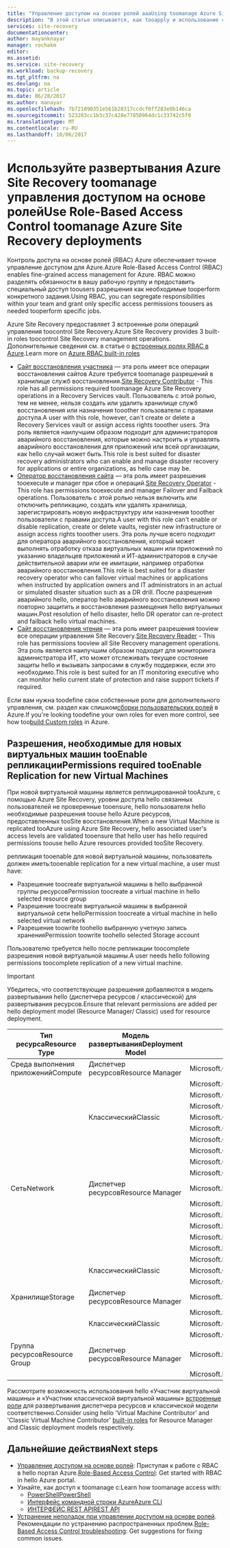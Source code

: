 ```yaml
---
title: "Управление доступом на основе ролей aaaUsing toomanage Azure Site Recovery | Документы Microsoft"
description: "В этой статье описывается, как tooapply и использование средств управления (RBAC) toomanage развертываний Azure Site Recovery"
services: site-recovery
documentationcenter: 
author: mayanknayar
manager: rochakm
editor: 
ms.assetid: 
ms.service: site-recovery
ms.workload: backup-recovery
ms.tgt_pltfrm: na
ms.devlang: na
ms.topic: article
ms.date: 06/28/2017
ms.author: manayar
ms.openlocfilehash: 7b721090351e561b28317ccdcf0ff283e0b146ca
ms.sourcegitcommit: 523283cc1b3c37c428e77850964dc1c33742c5f0
ms.translationtype: MT
ms.contentlocale: ru-RU
ms.lasthandoff: 10/06/2017
---
```

# <a name="use-role-based-access-control-toomanage-azure-site-recovery-deployments"></a><span data-ttu-id="1c35e-103">Используйте развертывания Azure Site Recovery toomanage управления доступом на основе ролей</span><span class="sxs-lookup"><span data-stu-id="1c35e-103">Use Role-Based Access Control toomanage Azure Site Recovery deployments</span></span>

<span data-ttu-id="1c35e-104">Контроль доступа на основе ролей (RBAC) Azure обеспечивает точное управление доступом для Azure.</span><span class="sxs-lookup"><span data-stu-id="1c35e-104">Azure Role-Based Access Control (RBAC) enables fine-grained access management for Azure.</span></span> <span data-ttu-id="1c35e-105">RBAC можно разделять обязанности в вашу рабочую группу и предоставить специальный доступ toousers разрешения как необходимые tooperform конкретного задания.</span><span class="sxs-lookup"><span data-stu-id="1c35e-105">Using RBAC, you can segregate responsibilities within your team and grant only specific access permissions toousers as needed tooperform specific jobs.</span></span>

<span data-ttu-id="1c35e-106">Azure Site Recovery предоставляет 3 встроенные роли операций управления toocontrol Site Recovery.</span><span class="sxs-lookup"><span data-stu-id="1c35e-106">Azure Site Recovery provides 3 built-in roles toocontrol Site Recovery management operations.</span></span> <span data-ttu-id="1c35e-107">Дополнительные сведения см. в статье о [встроенных ролях RBAC в Azure](../active-directory/role-based-access-built-in-roles.md).</span><span class="sxs-lookup"><span data-stu-id="1c35e-107">Learn more on [Azure RBAC built-in roles](../active-directory/role-based-access-built-in-roles.md)</span></span>

* <span data-ttu-id="1c35e-108">[Сайт восстановления участника](../active-directory/role-based-access-built-in-roles.md#site-recovery-contributor) — эта роль имеет все операции восстановления сайтов Azure требуется toomanage разрешений в хранилище служб восстановления.</span><span class="sxs-lookup"><span data-stu-id="1c35e-108">[Site Recovery Contributor](../active-directory/role-based-access-built-in-roles.md#site-recovery-contributor) - This role has all permissions required toomanage Azure Site Recovery operations in a Recovery Services vault.</span></span> <span data-ttu-id="1c35e-109">Пользователь с этой ролью, тем не менее, нельзя создать или удалить хранилище служб восстановления или назначения tooother пользователи с правами доступа.</span><span class="sxs-lookup"><span data-stu-id="1c35e-109">A user with this role, however, can't create or delete a Recovery Services vault or assign access rights tooother users.</span></span> <span data-ttu-id="1c35e-110">Эта роль является наилучшим образом подходит для администраторов аварийного восстановления, которые можно настроить и управлять аварийного восстановления для приложений или всей организации, как hello случай может быть.</span><span class="sxs-lookup"><span data-stu-id="1c35e-110">This role is best suited for disaster recovery administrators who can enable and manage disaster recovery for applications or entire organizations, as hello case may be.</span></span>
* <span data-ttu-id="1c35e-111">[Оператор восстановления сайта](../active-directory/role-based-access-built-in-roles.md#site-recovery-operator) — эта роль имеет разрешения tooexecute и manager при сбое и операций.</span><span class="sxs-lookup"><span data-stu-id="1c35e-111">[Site Recovery Operator](../active-directory/role-based-access-built-in-roles.md#site-recovery-operator) - This role has permissions tooexecute and manager Failover and Failback operations.</span></span> <span data-ttu-id="1c35e-112">Пользователь с этой ролью нельзя включить или отключить репликацию, создать или удалять хранилища, зарегистрировать новую инфраструктуру или назначения tooother пользователи с правами доступа.</span><span class="sxs-lookup"><span data-stu-id="1c35e-112">A user with this role can't enable or disable replication, create or delete vaults, register new infrastructure or assign access rights tooother users.</span></span> <span data-ttu-id="1c35e-113">Эта роль лучше всего подходит для оператора аварийного восстановления, который может выполнять отработку отказа виртуальных машин или приложений по указанию владельцев приложений и ИТ-администраторов в случае действительной аварии или ее имитации, например отработки аварийного восстановления.</span><span class="sxs-lookup"><span data-stu-id="1c35e-113">This role is best suited for a disaster recovery operator who can failover virtual machines or applications when instructed by application owners and IT administrators in an actual or simulated disaster situation such as a DR drill.</span></span> <span data-ttu-id="1c35e-114">После разрешения аварийного hello, оператор hello аварийного восстановления можно повторно защитить и восстановления размещения hello виртуальных машин.</span><span class="sxs-lookup"><span data-stu-id="1c35e-114">Post resolution of hello disaster, hello DR operator can re-protect and failback hello virtual machines.</span></span>
* <span data-ttu-id="1c35e-115">[Сайт восстановления чтения](../active-directory/role-based-access-built-in-roles.md#site-recovery-reader) — эта роль имеет разрешения tooview все операции управления Site Recovery.</span><span class="sxs-lookup"><span data-stu-id="1c35e-115">[Site Recovery Reader](../active-directory/role-based-access-built-in-roles.md#site-recovery-reader) - This role has permissions tooview all Site Recovery management operations.</span></span> <span data-ttu-id="1c35e-116">Эта роль является наилучшим образом подходит для мониторинга администратора ИТ, кто может отслеживать текущее состояние защиты hello и вызывать запросами в службу поддержки, если это необходимо.</span><span class="sxs-lookup"><span data-stu-id="1c35e-116">This role is best suited for an IT monitoring executive who can monitor hello current state of protection and raise support tickets if required.</span></span>

<span data-ttu-id="1c35e-117">Если вам нужна toodefine свои собственные роли для дополнительного управления, см. раздел как слишком[сборки пользовательских ролей](../active-directory/role-based-access-control-custom-roles.md) в Azure.</span><span class="sxs-lookup"><span data-stu-id="1c35e-117">If you're looking toodefine your own roles for even more control, see how too[build Custom roles](../active-directory/role-based-access-control-custom-roles.md) in Azure.</span></span>

## <a name="permissions-required-tooenable-replication-for-new-virtual-machines"></a><span data-ttu-id="1c35e-118">Разрешения, необходимые для новых виртуальных машин tooEnable репликации</span><span class="sxs-lookup"><span data-stu-id="1c35e-118">Permissions required tooEnable Replication for new Virtual Machines</span></span>
<span data-ttu-id="1c35e-119">При новой виртуальной машины является реплицированной tooAzure, с помощью Azure Site Recovery, уровни доступа hello связанных пользователей не проверенные tooensure, hello пользователя hello необходимые разрешения toouse hello Azure ресурсов, предоставленных tooSite восстановления.</span><span class="sxs-lookup"><span data-stu-id="1c35e-119">When a new Virtual Machine is replicated tooAzure using Azure Site Recovery, hello associated user's access levels are validated tooensure that hello user has hello required permissions toouse hello Azure resources provided tooSite Recovery.</span></span>

<span data-ttu-id="1c35e-120">репликация tooenable для новой виртуальной машины, пользователь должен иметь:</span><span class="sxs-lookup"><span data-stu-id="1c35e-120">tooenable replication for a new virtual machine, a user must have:</span></span>
* <span data-ttu-id="1c35e-121">Разрешение toocreate виртуальной машины в hello выбранной группы ресурсов</span><span class="sxs-lookup"><span data-stu-id="1c35e-121">Permission toocreate a virtual machine in hello selected resource group</span></span>
* <span data-ttu-id="1c35e-122">Разрешение toocreate виртуальной машины в выбранной виртуальной сети hello</span><span class="sxs-lookup"><span data-stu-id="1c35e-122">Permission toocreate a virtual machine in hello selected virtual network</span></span>
* <span data-ttu-id="1c35e-123">Разрешение toowrite toohello выбранную учетную запись хранения</span><span class="sxs-lookup"><span data-stu-id="1c35e-123">Permission toowrite toohello selected Storage account</span></span>

<span data-ttu-id="1c35e-124">Пользователю требуется hello после репликации toocomplete разрешения новой виртуальной машины.</span><span class="sxs-lookup"><span data-stu-id="1c35e-124">A user needs hello following permissions toocomplete replication of a new virtual machine.</span></span>

> [!IMPORTANT]
><span data-ttu-id="1c35e-125">Убедитесь, что соответствующие разрешения добавляются в модель развертывания hello (диспетчера ресурсов / классической) для развертывания ресурсов.</span><span class="sxs-lookup"><span data-stu-id="1c35e-125">Ensure that relevant permissions are added per hello deployment model (Resource Manager/ Classic) used for resource deployment.</span></span>

| <span data-ttu-id="1c35e-126">**Тип ресурса**</span><span class="sxs-lookup"><span data-stu-id="1c35e-126">**Resource Type**</span></span> | <span data-ttu-id="1c35e-127">**Модель развертывания**</span><span class="sxs-lookup"><span data-stu-id="1c35e-127">**Deployment Model**</span></span> | <span data-ttu-id="1c35e-128">**Разрешение**</span><span class="sxs-lookup"><span data-stu-id="1c35e-128">**Permission**</span></span> |
| --- | --- | --- |
| <span data-ttu-id="1c35e-129">Среда выполнения приложений</span><span class="sxs-lookup"><span data-stu-id="1c35e-129">Compute</span></span> | <span data-ttu-id="1c35e-130">Диспетчер ресурсов</span><span class="sxs-lookup"><span data-stu-id="1c35e-130">Resource Manager</span></span> | <span data-ttu-id="1c35e-131">Microsoft.Compute/availabilitySets/read</span><span class="sxs-lookup"><span data-stu-id="1c35e-131">Microsoft.Compute/availabilitySets/read</span></span> |
|  |  | <span data-ttu-id="1c35e-132">Microsoft.Compute/virtualMachines/read</span><span class="sxs-lookup"><span data-stu-id="1c35e-132">Microsoft.Compute/virtualMachines/read</span></span> |
|  |  | <span data-ttu-id="1c35e-133">Microsoft.Compute/virtualMachines/write</span><span class="sxs-lookup"><span data-stu-id="1c35e-133">Microsoft.Compute/virtualMachines/write</span></span> |
|  |  | <span data-ttu-id="1c35e-134">Microsoft.Compute/virtualMachines/delete</span><span class="sxs-lookup"><span data-stu-id="1c35e-134">Microsoft.Compute/virtualMachines/delete</span></span> |
|  | <span data-ttu-id="1c35e-135">Классический</span><span class="sxs-lookup"><span data-stu-id="1c35e-135">Classic</span></span> | <span data-ttu-id="1c35e-136">Microsoft.ClassicCompute/domainNames/read</span><span class="sxs-lookup"><span data-stu-id="1c35e-136">Microsoft.ClassicCompute/domainNames/read</span></span> |
|  |  | <span data-ttu-id="1c35e-137">Microsoft.ClassicCompute/domainNames/write</span><span class="sxs-lookup"><span data-stu-id="1c35e-137">Microsoft.ClassicCompute/domainNames/write</span></span> |
|  |  | <span data-ttu-id="1c35e-138">Microsoft.ClassicCompute/domainNames/delete</span><span class="sxs-lookup"><span data-stu-id="1c35e-138">Microsoft.ClassicCompute/domainNames/delete</span></span> |
|  |  | <span data-ttu-id="1c35e-139">Microsoft.ClassicCompute/virtualMachines/read</span><span class="sxs-lookup"><span data-stu-id="1c35e-139">Microsoft.ClassicCompute/virtualMachines/read</span></span> |
|  |  | <span data-ttu-id="1c35e-140">Microsoft.ClassicCompute/virtualMachines/write</span><span class="sxs-lookup"><span data-stu-id="1c35e-140">Microsoft.ClassicCompute/virtualMachines/write</span></span> |
|  |  | <span data-ttu-id="1c35e-141">Microsoft.ClassicCompute/virtualMachines/delete</span><span class="sxs-lookup"><span data-stu-id="1c35e-141">Microsoft.ClassicCompute/virtualMachines/delete</span></span> |
| <span data-ttu-id="1c35e-142">Сеть</span><span class="sxs-lookup"><span data-stu-id="1c35e-142">Network</span></span> | <span data-ttu-id="1c35e-143">Диспетчер ресурсов</span><span class="sxs-lookup"><span data-stu-id="1c35e-143">Resource Manager</span></span> | <span data-ttu-id="1c35e-144">Microsoft.Network/networkInterfaces/read</span><span class="sxs-lookup"><span data-stu-id="1c35e-144">Microsoft.Network/networkInterfaces/read</span></span> |
|  |  | <span data-ttu-id="1c35e-145">Microsoft.Network/networkInterfaces/write</span><span class="sxs-lookup"><span data-stu-id="1c35e-145">Microsoft.Network/networkInterfaces/write</span></span> |
|  |  | <span data-ttu-id="1c35e-146">Microsoft.Network/networkInterfaces/delete</span><span class="sxs-lookup"><span data-stu-id="1c35e-146">Microsoft.Network/networkInterfaces/delete</span></span> |
|  |  | <span data-ttu-id="1c35e-147">Microsoft.Network/networkInterfaces/join/action</span><span class="sxs-lookup"><span data-stu-id="1c35e-147">Microsoft.Network/networkInterfaces/join/action</span></span> |
|  |  | <span data-ttu-id="1c35e-148">Microsoft.Network/virtualNetworks/read</span><span class="sxs-lookup"><span data-stu-id="1c35e-148">Microsoft.Network/virtualNetworks/read</span></span> |
|  |  | <span data-ttu-id="1c35e-149">Microsoft.Network/virtualNetworks/subnets/read</span><span class="sxs-lookup"><span data-stu-id="1c35e-149">Microsoft.Network/virtualNetworks/subnets/read</span></span> |
|  |  | <span data-ttu-id="1c35e-150">Microsoft.Network/virtualNetworks/subnets/join/action</span><span class="sxs-lookup"><span data-stu-id="1c35e-150">Microsoft.Network/virtualNetworks/subnets/join/action</span></span> |
|  | <span data-ttu-id="1c35e-151">Классический</span><span class="sxs-lookup"><span data-stu-id="1c35e-151">Classic</span></span> | <span data-ttu-id="1c35e-152">Microsoft.ClassicNetwork/virtualNetworks/read</span><span class="sxs-lookup"><span data-stu-id="1c35e-152">Microsoft.ClassicNetwork/virtualNetworks/read</span></span> |
|  |  | <span data-ttu-id="1c35e-153">Microsoft.ClassicNetwork/virtualNetworks/join/action</span><span class="sxs-lookup"><span data-stu-id="1c35e-153">Microsoft.ClassicNetwork/virtualNetworks/join/action</span></span> |
| <span data-ttu-id="1c35e-154">Хранилище</span><span class="sxs-lookup"><span data-stu-id="1c35e-154">Storage</span></span> | <span data-ttu-id="1c35e-155">Диспетчер ресурсов</span><span class="sxs-lookup"><span data-stu-id="1c35e-155">Resource Manager</span></span> | <span data-ttu-id="1c35e-156">Microsoft.Storage/storageAccounts/read</span><span class="sxs-lookup"><span data-stu-id="1c35e-156">Microsoft.Storage/storageAccounts/read</span></span> |
|  |  | <span data-ttu-id="1c35e-157">Microsoft.Storage/storageAccounts/listkeys/action</span><span class="sxs-lookup"><span data-stu-id="1c35e-157">Microsoft.Storage/storageAccounts/listkeys/action</span></span> |
|  | <span data-ttu-id="1c35e-158">Классический</span><span class="sxs-lookup"><span data-stu-id="1c35e-158">Classic</span></span> | <span data-ttu-id="1c35e-159">Microsoft.ClassicStorage/storageAccounts/read</span><span class="sxs-lookup"><span data-stu-id="1c35e-159">Microsoft.ClassicStorage/storageAccounts/read</span></span> |
|  |  | <span data-ttu-id="1c35e-160">Microsoft.ClassicStorage/storageAccounts/listKeys/action</span><span class="sxs-lookup"><span data-stu-id="1c35e-160">Microsoft.ClassicStorage/storageAccounts/listKeys/action</span></span> |
| <span data-ttu-id="1c35e-161">Группа ресурсов</span><span class="sxs-lookup"><span data-stu-id="1c35e-161">Resource Group</span></span> | <span data-ttu-id="1c35e-162">Диспетчер ресурсов</span><span class="sxs-lookup"><span data-stu-id="1c35e-162">Resource Manager</span></span> | <span data-ttu-id="1c35e-163">Microsoft.Resources/deployments/*</span><span class="sxs-lookup"><span data-stu-id="1c35e-163">Microsoft.Resources/deployments/*</span></span> |
|  |  | <span data-ttu-id="1c35e-164">Microsoft.Resources/subscriptions/resourceGroups/read</span><span class="sxs-lookup"><span data-stu-id="1c35e-164">Microsoft.Resources/subscriptions/resourceGroups/read</span></span> |

<span data-ttu-id="1c35e-165">Рассмотрите возможность использования hello «Участник виртуальной машины» и «Участник классической виртуальной машины» [встроенные роли](../active-directory/role-based-access-built-in-roles.md) для развертывания диспетчера ресурсов и классической модели соответственно.</span><span class="sxs-lookup"><span data-stu-id="1c35e-165">Consider using hello 'Virtual Machine Contributor' and 'Classic Virtual Machine Contributor' [built-in roles](../active-directory/role-based-access-built-in-roles.md) for Resource Manager and Classic deployment models respectively.</span></span>

## <a name="next-steps"></a><span data-ttu-id="1c35e-166">Дальнейшие действия</span><span class="sxs-lookup"><span data-stu-id="1c35e-166">Next steps</span></span>
* <span data-ttu-id="1c35e-167">[Управление доступом на основе ролей](../active-directory/role-based-access-control-configure.md): Приступая к работе с RBAC в hello портал Azure.</span><span class="sxs-lookup"><span data-stu-id="1c35e-167">[Role-Based Access Control](../active-directory/role-based-access-control-configure.md): Get started with RBAC in hello Azure portal.</span></span>
* <span data-ttu-id="1c35e-168">Узнайте, как доступ к toomanage с:</span><span class="sxs-lookup"><span data-stu-id="1c35e-168">Learn how toomanage access with:</span></span>
  * [<span data-ttu-id="1c35e-169">PowerShell</span><span class="sxs-lookup"><span data-stu-id="1c35e-169">PowerShell</span></span>](../active-directory/role-based-access-control-manage-access-powershell.md)
  * [<span data-ttu-id="1c35e-170">Интерфейс командной строки Azure</span><span class="sxs-lookup"><span data-stu-id="1c35e-170">Azure CLI</span></span>](../active-directory/role-based-access-control-manage-access-azure-cli.md)
  * [<span data-ttu-id="1c35e-171">ИНТЕРФЕЙС REST API</span><span class="sxs-lookup"><span data-stu-id="1c35e-171">REST API</span></span>](../active-directory/role-based-access-control-manage-access-rest.md)
* <span data-ttu-id="1c35e-172">[Устранение неполадок при управлении доступом на основе ролей](../active-directory/role-based-access-control-troubleshooting.md). Рекомендации по устранению распространенных проблем.</span><span class="sxs-lookup"><span data-stu-id="1c35e-172">[Role-Based Access Control troubleshooting](../active-directory/role-based-access-control-troubleshooting.md): Get suggestions for fixing common issues.</span></span>

